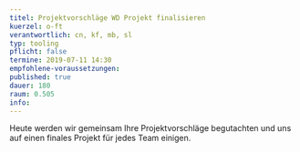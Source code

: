 ```yaml
---
titel: Projektvorschläge WD Projekt finalisieren
kuerzel: o-ft
verantwortlich: cn, kf, mb, sl
typ: tooling
pflicht: false
termine: 2019-07-11 14:30
empfohlene-voraussetzungen: 
published: true
dauer: 180
raum: 0.505
info:
---
```


Heute werden wir gemeinsam Ihre Projektvorschläge begutachten und uns auf einen finales Projekt für jedes Team einigen. 

